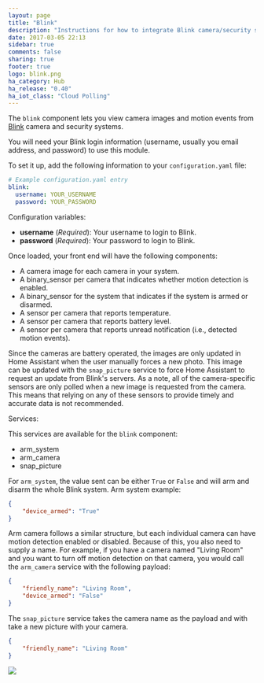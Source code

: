 ```yaml
---
layout: page
title: "Blink"
description: "Instructions for how to integrate Blink camera/security system within Home Assistant."
date: 2017-03-05 22:13
sidebar: true
comments: false
sharing: true
footer: true
logo: blink.png
ha_category: Hub
ha_release: "0.40"
ha_iot_class: "Cloud Polling"
---
```


The `blink` component lets you view camera images and motion events from [Blink](http://blinkforhome.com) camera and security systems.

You will need your Blink login information (username, usually you email address, and password) to use this module.

To set it up, add the following information to your `configuration.yaml` file:

```yaml
# Example configuration.yaml entry
blink:
  username: YOUR_USERNAME
  password: YOUR_PASSWORD
```

Configuration variables:

- **username** (*Required*): Your username to login to Blink.
- **password** (*Required*): Your password to login to Blink.

Once loaded, your front end will have the following components:

* A camera image for each camera in your system.
* A binary_sensor per camera that indicates whether motion detection is enabled.
* A binary_sensor for the system that indicates if the system is armed or disarmed.
* A sensor per camera that reports temperature.
* A sensor per camera that reports battery level.
* A sensor per camera that reports unread notification (i.e., detected motion events).

Since the cameras are battery operated, the images are only updated in Home Assistant when the user manually forces a new photo. This image can be updated with the `snap_picture` service to force Home Assistant to request an update from Blink's servers. As a note, all of the camera-specific sensors are only polled when a new image is requested from the camera. This means that relying on any of these sensors to provide timely and accurate data is not recommended.

Services:

This services are available for the `blink` component:

- arm_system
- arm_camera
- snap_picture


For `arm_system`, the value sent can be either `True` or `False` and will arm and disarm the whole Blink system. Arm system example:

```json
{
    "device_armed": "True"
}
```

Arm camera follows a similar structure, but each individual camera can have motion detection enabled or disabled. Because of this, you also need to supply a name. For example, if you have a camera named "Living Room" and you want to turn off motion detection on that camera, you would call the `arm_camera` service with the following payload:

```json
{
    "friendly_name": "Living Room",
    "device_armed": "False"
}
```

The `snap_picture` service takes the camera name as the payload and with take a new picture with your camera.

```json
{
    "friendly_name": "Living Room"
}
```

<p class='img'>
  <img src='{{site_root}}/images/screenshots/blink_example_frontend.png' />
</p>
